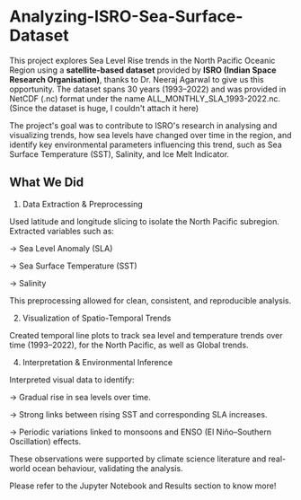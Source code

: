 # Analyzing-ISRO-Sea-Surface-Dataset

This project explores Sea Level Rise trends in the North Pacific Oceanic Region using a **satellite-based dataset** provided by **ISRO (Indian Space Research Organisation)**, thanks to Dr. Neeraj Agarwal to give us this opportunity. The dataset spans 30 years (1993–2022) and was provided in NetCDF (.nc) format under the name ALL_MONTHLY_SLA_1993-2022.nc. (Since the dataset is huge, I couldn't attach it here)

The project's goal was to contribute to ISRO's research in analysing and visualizing trends, how sea levels have changed over time in the region, and identify key environmental parameters influencing this trend, such as Sea Surface Temperature (SST), Salinity, and Ice Melt Indicator.

## What We Did
1. Data Extraction & Preprocessing

Used latitude and longitude slicing to isolate the North Pacific subregion.
Extracted variables such as:

-> Sea Level Anomaly (SLA)

-> Sea Surface Temperature (SST)

-> Salinity

  This preprocessing allowed for clean, consistent, and reproducible analysis.

2. Visualization of Spatio-Temporal Trends
   
  Created temporal line plots to track sea level and temperature trends over time (1993–2022), for the North Pacific, as well as Global trends.

4. Interpretation & Environmental Inference
   
Interpreted visual data to identify:

-> Gradual rise in sea levels over time.

-> Strong links between rising SST and corresponding SLA increases.

-> Periodic variations linked to monsoons and ENSO (El Niño–Southern Oscillation) effects.

These observations were supported by climate science literature and real-world ocean behaviour, validating the analysis.

Please refer to the Jupyter Notebook and Results section to know more!

